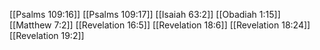 [[Psalms 109:16]]
[[Psalms 109:17]]
[[Isaiah 63:2]]
[[Obadiah 1:15]]
[[Matthew 7:2]]
[[Revelation 16:5]]
[[Revelation 18:6]]
[[Revelation 18:24]]
[[Revelation 19:2]]
